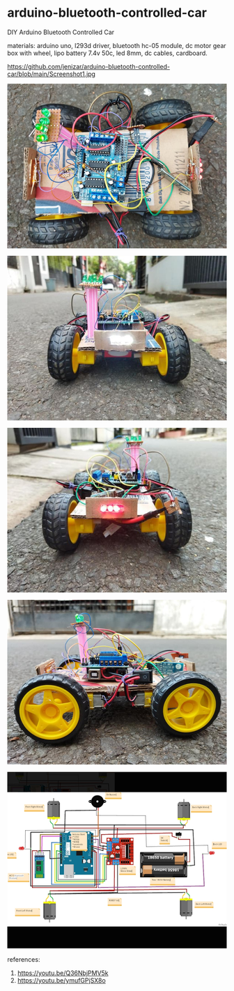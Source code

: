 # arduino-bluetooth-controlled-car
DIY Arduino Bluetooth Controlled Car 

materials:
arduino uno, l293d driver, bluetooth hc-05 module, dc motor gear box with wheel, lipo battery 7.4v 50c, led 8mm, dc cables, cardboard.   

https://github.com/jenizar/arduino-bluetooth-controlled-car/blob/main/Screenshot1.jpg

![alt text](https://github.com/jenizar/arduino-bluetooth-controlled-car/blob/main/Screenshot1.jpg)

![alt text](https://github.com/jenizar/arduino-bluetooth-controlled-car/blob/main/Screenshot2.jpg)

![alt text](https://github.com/jenizar/arduino-bluetooth-controlled-car/blob/main/Screenshot3.jpg)

![alt text](https://github.com/jenizar/arduino-bluetooth-controlled-car/blob/main/Screenshot4.jpg)

![alt text](https://github.com/jenizar/arduino-bluetooth-controlled-car/blob/main/wiring%20diagram.jpg)

references:
1. https://youtu.be/Q36NbjPMV5k
2. https://youtu.be/ymufGPjSX8o
